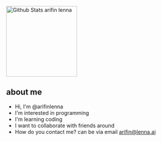 <p>
  <a href="https://github.com/arifinlenna">
    <img
         src="https://github-readme-stats.vercel.app/api?username=arifinlenna&show_icons=true&theme=radical"
         alt="Github Stats arifin lenna"
         align="center"
         height="190"
     />
  </a>
</p>

## about me
- Hi, I'm @arifinlenna
- I'm interested in programming
- I'm learning coding
- I want to collaborate with friends around
- How do you contact me? can be via email arifin@lenna.ai

<!---
arifinlenna/arifinlenna is a dedicated repository because `README.md` (this file) appears in your GitHub profile.
You can click the Preview link to see your changes.
--->
